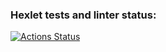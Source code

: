 ### Hexlet tests and linter status:
[![Actions Status](https://github.com/antonSyomin/php-laravel-developer-project-57/actions/workflows/hexlet-check.yml/badge.svg)](https://github.com/antonSyomin/php-laravel-developer-project-57/actions)